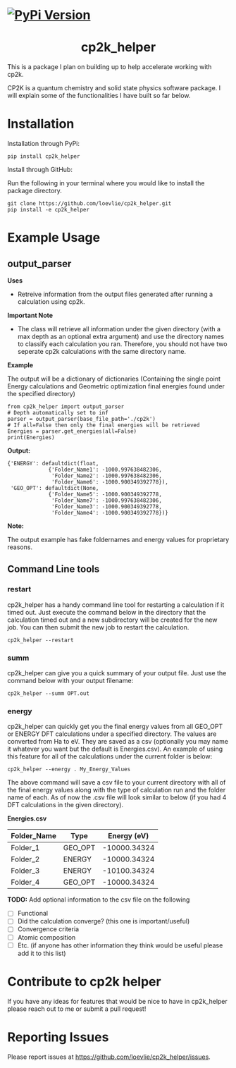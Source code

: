 # [![PyPi Version](https://img.shields.io/pypi/v/cp2k-helper.svg)](https://pypi.org/project/cp2k-helper/0.0.2/)

<h1 align="center">cp2k_helper</h1>

This is a package I plan on building up to help accelerate working with cp2k.

CP2K is a quantum chemistry and solid state physics software package.  I will explain some of the functionalities I have built so far below.

# Installation 
Installation through PyPi:
```
pip install cp2k_helper
```

Install through GitHub:


Run the following in your terminal where you would like to install the package directory.
```
git clone https://github.com/loevlie/cp2k_helper.git
pip install -e cp2k_helper
```

# Example Usage

## output_parser
**Uses**

* Retreive information from the output files generated after running a calculation using cp2k. 

**Important Note** 

* The class will retrieve all information under the given directory (with a max depth as an optional extra argument) and use the directory names to classify each calculation you ran.  Therefore, you should not have two seperate cp2k calculations with the same directory name.  


**Example**

The output will be a dictionary of dictionaries (Containing the single point Energy calculations and Geometric optimization final energies found under the specified directory)

```python3
from cp2k_helper import output_parser
# Depth automatically set to inf
parser = output_parser(base_file_path='./cp2k') 
# If all=False then only the final energies will be retrieved
Energies = parser.get_energies(all=False) 
print(Energies)
```
**Output:**
```python3
{'ENERGY': defaultdict(float,
             {'Folder_Name1': -1000.997638482306,
              'Folder_Name2': -1000.997638482306,
              'Folder_Name6': -1000.900349392778}),
 'GEO_OPT': defaultdict(None,
             {'Folder_Name5': -1000.900349392778,
              'Folder_Name7': -1000.997638482306,
              'Folder_Name3': -1000.900349392778,
              'Folder_Name4': -1000.900349392778})}
```


**Note:** 

The output example has fake foldernames and energy values for proprietary reasons.

## Command Line tools

### **restart**

cp2k_helper has a handy command line tool for restarting a calculation if it timed out.  Just execute the command below in the directory that the calculation timed out and a new subdirectory will be created for the new job.  You can then submit the new job to restart the calculation.  

```
cp2k_helper --restart 
```

### **summ**

cp2k_helper can give you a quick summary of your output file.  Just use the command below with your output filename:

```
cp2k_helper --summ OPT.out
```

### **energy**

cp2k_helper can quickly get you the final energy values from all GEO_OPT or ENERGY DFT calculations under a specified directory.  The values are converted from Ha to eV.  They are saved as a csv (optionally you may name it whatever you want but the default is Energies.csv).  An example of using this feature for all of the calculations under the current folder is below:

```
cp2k_helper --energy . My_Energy_Values
```

The above command will save a csv file to your current directory with all of the final energy values along with the type of calculation run and the folder name of each.  As of now the .csv file will look similar to below (if you had 4 DFT calculations in the given directory).

**Energies.csv**

<div align="center">
  
| Folder_Name   | Type          | Energy (eV)   |
| ------------- | ------------- | ------------- |
| Folder_1      | GEO_OPT       | -10000.34324  |
| Folder_2      | ENERGY        | -10000.34324  |
| Folder_3      | ENERGY        | -10100.34324  |
| Folder_4      | GEO_OPT       | -10000.34324  |
  
</div>

**TODO:**
Add optional information to the csv file on the following
- [ ] Functional
- [ ] Did the calculation converge? (this one is important/useful)
- [ ] Convergence criteria
- [ ] Atomic composition
- [ ] Etc. (if anyone has other information they think would be useful please add it to this list)

# Contribute to cp2k helper

If you have any ideas for features that would be nice to have in cp2k_helper please reach out to me or submit a pull request! 

# Reporting Issues

Please report issues at https://github.com/loevlie/cp2k_helper/issues.


